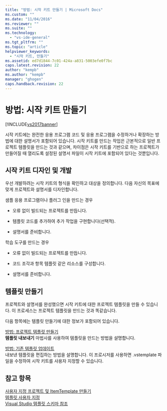 ```yaml
---
title: "방법: 시작 키트 만들기 | Microsoft Docs"
ms.custom: ""
ms.date: "11/04/2016"
ms.reviewer: ""
ms.suite: ""
ms.technology: 
  - "vs-ide-general"
ms.tgt_pltfrm: ""
ms.topic: "article"
helpviewer_keywords: 
  - "시작 키트, 만들기"
ms.assetid: ed7d1844-7c01-424a-a831-5003efe0f7bc
caps.latest.revision: 22
author: "kempb"
ms.author: "kempb"
manager: "ghogen"
caps.handback.revision: 22
---
```

# 방법: 시작 키트 만들기
[!INCLUDE[vs2017banner](../code-quality/includes/vs2017banner.md)]

시작 키트에는 완전한 응용 프로그램 코드 및 응용 프로그램을 수정하거나 확장하는 방법에 대한 설명서가 포함되어 있습니다.  시작 키트를 만드는 작업은 근본적으로 일반 프로젝트 템플릿을 만드는 것과 같으며, 차이점은 시작 키트를 기반으로 하는 프로젝트가 만들어질 때 열리도록 설정된 설명서 파일이 시작 키트에 포함되어 있다는 것뿐입니다.  
  
## 시작 키트 디자인 및 개발  
 우선 개발하려는 시작 키트의 형식을 확인하고 대상을 정의합니다.  다음 자신의 목표에 맞게 프로젝트와 설명서를 디자인합니다.  
  
 샘플 응용 프로그램이나 플러그 인을 만드는 경우  
  
-   오류 없이 빌드되는 프로젝트를 만듭니다.  
  
-   템플릿 코드를 추가하여 추가 작업을 구현합니다\(선택적\).  
  
-   설명서를 준비합니다.  
  
 학습 도구를 만드는 경우  
  
-   오류 없이 빌드되는 프로젝트를 만듭니다.  
  
-   코드 조각과 항목 템플릿 같은 리소스를 구성합니다.  
  
-   설명서를 준비합니다.  
  
## 템플릿 만들기  
 프로젝트와 설명서를 완성했으면 시작 키트에 대한 프로젝트 템플릿을 만들 수 있습니다.  이 프로세스는 프로젝트 템플릿을 만드는 것과 똑같습니다.  
  
 다음 항목에는 템플릿 만들기에 대한 정보가 포함되어 있습니다.  
  
 [방법: 프로젝트 템플릿 만들기](../ide/how-to-create-project-templates.md)  
 **템플릿 내보내기** 마법사를 사용하여 템플릿을 만드는 방법을 설명합니다.  
  
 [방법: 기존 템플릿 업데이트](../ide/how-to-update-existing-templates.md)  
 내보낸 템플릿을 편집하는 방법을 설명합니다.  이 프로시저를 사용하면 .vstemplate 파일을 수정하여 시작 키트를 사용자 지정할 수 있습니다.  
  
## 참고 항목  
 [사용자 지정 프로젝트 및 ItemTemplate 만들기](../ide/creating-project-and-item-templates.md)   
 [템플릿 사용자 지정](../ide/customizing-project-and-item-templates.md)   
 [Visual Studio 템플릿 스키마 참조](../extensibility/visual-studio-template-schema-reference.md)